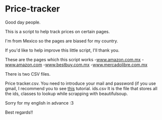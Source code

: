 # Price-tracker
Good day people.

This is a script to help track prices on certain pages.

I'm from Mexico so the pages are biased for my country.

If you'd like to help improve this little script, I'll thank you.

These are the pages which this script works
-www.amazon.com.mx
-www.amazon.com
-www.bestbuy.com.mx
-www.mercadolibre.com.mx

There is two CSV files. 

Price tracker.csv. You need to introduce your mail and password (if you use gmail, I recommend you to see [this](https://support.google.com/mail/answer/185833?hl=en-GB) tutorial.
ids.csv It is the file that stores all the ids, classes to lookup while scrapping with beautifulsoup.

Sorry for my english in advance :3

Best regards!!
